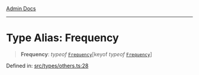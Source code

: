 [Admin Docs](/)

***

# Type Alias: Frequency

> **Frequency**: *typeof* [`Frequency`](../variables/Frequency.md)\[keyof *typeof* [`Frequency`](../variables/Frequency.md)\]

Defined in: [src/types/others.ts:28](https://github.com/PalisadoesFoundation/talawa-admin/blob/main/src/types/others.ts#L28)
